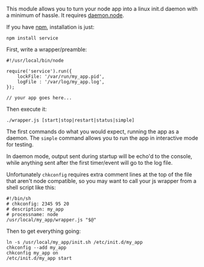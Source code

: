 This module allows you to turn your node app into a linux init.d daemon with a minimum of hassle.
It requires <a href="https://github.com/indexzero/daemon.node">daemon.node</a>.

If you have <a href="http://npmjs.org/">npm</a>, installation is just:

	npm install service

First, write a wrapper/preamble:

	#!/usr/local/bin/node

	require('service').run({
		lockFile: '/var/run/my_app.pid',
		logFile : '/var/log/my_app.log',
	});

	// your app goes here...

Then execute it:

	./wrapper.js [start|stop|restart|status|simple]

The first commands do what you would expect, running the app as a daemon.
The <code>simple</code> command allows you to run the app in interactive mode for testing.

In daemon mode, output sent during startup will be echo'd to the console, while anything sent 
after the first timer/event will go to the log file.

Unfortunately <code>chkconfig</code> requires extra comment lines at the top of the
file that aren't node compatible, so you may want to call your js wrapper from a shell
script like this:

	#!/bin/sh
	# chkconfig: 2345 95 20
	# description: my_app
	# processname: node
	/usr/local/my_app/wrapper.js "$@"

Then to get everything going:

	ln -s /usr/local/my_app/init.sh /etc/init.d/my_app
	chkconfig --add my_app
	chkconfig my_app on
	/etc/init.d/my_app start

